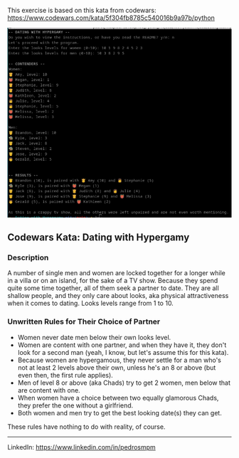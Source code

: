 This exercise is based on this kata from codewars: https://www.codewars.com/kata/5f304fb8785c540016b9a97b/python 

<img src="./hyper.png"/>

## Codewars Kata: Dating with Hypergamy

### Description

A number of single men and women are locked together for a longer while in a villa or on an island, for the sake of a TV show. Because they spend quite some time together, all of them seek a partner to date. They are all shallow people, and they only care about looks, aka physical attractiveness when it comes to dating. Looks levels range from 1 to 10.

### Unwritten Rules for Their Choice of Partner

- Women never date men below their own looks level.
- Women are content with one partner, and when they have it, they don't look for a second man (yeah, I know, but let's assume this for this kata).
- Because women are hypergamous, they never settle for a man who's not at least 2 levels above their own, unless he's an 8 or above (but even then, the first rule applies).
- Men of level 8 or above (aka Chads) try to get 2 women, men below that are content with one.
- When women have a choice between two equally glamorous Chads, they prefer the one without a girlfriend.
- Both women and men try to get the best looking date(s) they can get.

These rules have nothing to do with reality, of course.

--------
LinkedIn: https://www.linkedin.com/in/pedrosmpm
